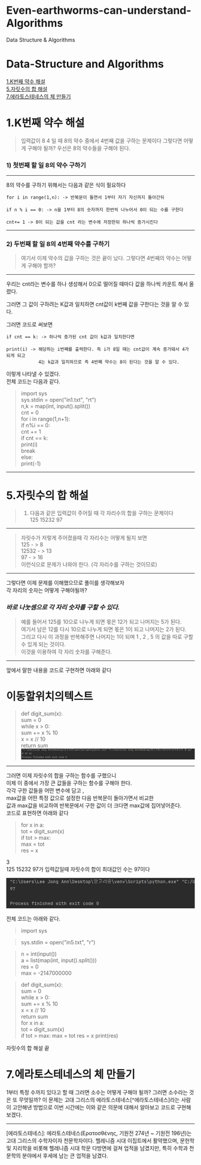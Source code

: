 
# Even-earthworms-can-understand-Algorithms
Data Structure &amp; Algorithms

# Data-Structure and Algorithms

[1.K번째 약수 해설](#1.K번째-약수-해설)    
[5.자릿수의 합 해설](5.#자릿수의-합-해설)   
[7.에라토스테네스의 체 만들기](#7.에라토스테네스의-체-만들기)   



# 1.K번째 약수 해설


> 입력값이 8 4 일 때 8의 약수 중에서 4번째 값을 구하는 문제이다 
그렇다면 어떻게 구해야 될까? 우선은 8의 약수들을 구해야 된다.

### 1) 첫번째 할 일 8의 약수 구하기

---

8의 약수를 구하기 위해서는 다음과 같은 식이 필요하다  

    for i in range(1,n): -> 반복문이 돌면서 1부터 자기 자신까지 돌아간뒤 
    
    if n % i == 0: -> n을 1부터 8의 숫자까지 한번씩 나누어서 0이 되는 수를 구한다
       
    cnt+= 1 -> 0이 되는 값을 cnt 라는 변수에 저장한뒤 하나씩 증가시킨다

---

### 2) 두번째 할 일 8의 4번째 약수를 구하기

> 여기서 이제 약수의 값을 구하는 것은 끝이 났다. 그렇다면 4번째의 약수는 어떻게 구해야 할까?

---

우리는 cnt라는 변수를 하나 생성해서 0으로 떨어질 때마다 
값을 하나씩 카운트 해서 올렸다.

그러면 그 값이 구하려는 K값과 일치하면 cnt값이 
k번째 값을 구한다는 것을 알 수 있다.

그러면 코드로 써보면 

    if cnt == k: -> 하나씩 증가된 cnt 값이 k값과 일치한다면

    print(i) -> 해당하는 i번째를 출력한다. 즉 i가 8일 때는 cnt값이 계속 증가돼서 4가 되게 되고
                4는 k값과 일치하므로 즉 4번째 약수는 8이 된다는 것을 알 수 있다.

이렇게 나타낼 수 있겠다.   
전체 코드는 다음과 같다.   
>import sys  
>sys.stdin = open("in1.txt", "rt")  
>n,k = map(int, input().split())  
cnt = 0  
for i in range(1,n+1):  
    if n%i == 0:  
        cnt += 1  
    if cnt == k:  
        print(i)  
        break  
else:  
    print(-1)



---




# 5.자릿수의 합 해설 

> 1. 다음과 같은 입력값이 주어질 때 각 자리수의 합을 구하는 문제이다   
> 125 15232 97 
---

> 자릿수가 저렇게 주어졌을때 각 자리수는 어떻게 될지 보면   
> 125 - > 8  
> 12532 - > 13   
> 97 - > 16   
> 이런식으로 문제가 나와야 한다. (각 자리수를 구하는 것이므로)
***
그렇다면 이제 문제를 이해했으므로 풀이를 생각해보자   
각 자리의 숫자는 어떻게 구해야될까? 

### ***바로 나눗셈으로 각 자리 숫자를 구할 수 있다.***

> 예를 들어서 125를 10으로 나누게 되면 몫은 12가 되고 나머지는 5가 된다.   
> 여기서 남은 12를 다시 10으로 나누게 되면 몫은 1이 되고 나머지는 2가 된다.   
> 그리고 다시 이 과정을 반복해주면 나머지는 1이 되며 1 , 2 , 5 의 값을 따로 구할 수 있게 되는 것이다.   
> 이것을 이용하여 각 자리 숫자를 구해준다.

***
앞에서 말한 내용을 코드로 구현하면 아래와 같다  
# 이동할위치의텍스트
> def digit_sum(x):  
    sum = 0  
    while x > 0:  
        sum += x % 10  
        x = x // 10  
    return sum  
![img.png](img.png)

***
그러면 이제 자릿수의 합을 구하는 함수를 구했으니   
이제 이 중에서 가장 큰 값들을 구하는 함수를 구해야 한다.   
각각 구한 값들을 어떤 변수에 담고 ,   
max값을 어떤 특정 값으로 설정한 다음 반복문이 돌아가면서 비교한   
값과 max값을 비교하여 반복문에서 구한 값이 더 크다면 max값에 집어넣어준다.  
코드로 표현하면 아래와 같다
> for x in a:  
    tot = digit_sum(x)  
    if tot > max:  
        max = tot  
        res = x    

3   
125 15232 97가 입력값일때 자릿수의 합이 최대값인 수는 97이다

![img_1.png](img_1.png)


전체 코드는 아래와 같다.  
> import sys

>sys.stdin = open("in5.txt", "r")  

>n = int(input())  
a = list(map(int, input().split()))  
res = 0  
max = -2147000000  

>def digit_sum(x):  
    sum = 0  
    while x > 0:  
        sum += x % 10  
        x = x // 10  
    return sum  
for x in a:  
    tot = digit_sum(x)  
    if tot > max:
        max = tot
        res = x
>print(res)

자릿수의 합 해설 끝


# 7.에라토스테네스의 체 만들기 

1부터 특정 수까지 있다고 할 때 그러면 소수는 어떻게 구해야 될까?
그러면 소수라는 것은 또 무엇일까? 이 문제는 고대 그리스의 에라토스테네스[^에라토스테네스]라는 사람이 
고안해낸 방법으로 이번 시간에는 이와 같은 의문에 대해서 
알아보고 코드로 구현해 보겠다. 




***   
[에라토스테네스]: 에라토스테네스(Ερατοσθένης, 기원전 274년 ~ 기원전 196년)는 고대 그리스의 수학자이자 천문학자이다. 헬레니즘 시대 이집트에서 활약했으며, 문헌학 및 지리학을 비롯해 헬레니즘 시대 학문 다방면에 걸쳐 업적을 남겼지만, 특히 수학과 천문학의 분야에서 후세에 남는 큰 업적을 남겼다.
